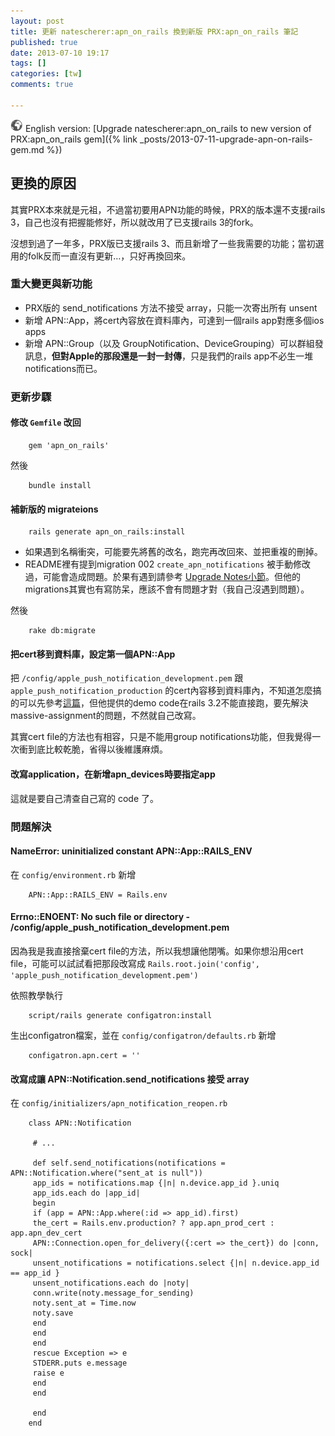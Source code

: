```yaml
---
layout: post
title: 更新 natescherer:apn_on_rails 換到新版 PRX:apn_on_rails 筆記
published: true
date: 2013-07-10 19:17
tags: []
categories: [tw]
comments: true

---
```



![](/images/world.png) English version: [Upgrade natescherer:apn_on_rails to new version of PRX:apn_on_rails gem]({% link _posts/2013-07-11-upgrade-apn-on-rails-gem.md %})


## 更換的原因


其實PRX本來就是元祖，不過當初要用APN功能的時候，PRX的版本還不支援rails 3，自己也沒有把握能修好，所以就改用了已支援rails 3的fork。

沒想到過了一年多，PRX版已支援rails 3、而且新增了一些我需要的功能；當初選用的folk反而一直沒有更新…，只好再換回來。


### 重大變更與新功能



* PRX版的 send_notifications 方法不接受 array，只能一次寄出所有 unsent
* 新增 APN::App，將cert內容放在資料庫內，可達到一個rails app對應多個ios apps
* 新增 APN::Group（以及 GroupNotification、DeviceGrouping）可以群組發訊息，**但對Apple的那段還是一封一封傳**，只是我們的rails app不必生一堆notifications而已。




### 更新步驟



#### 修改 `Gemfile` 改回


		gem 'apn_on_rails'

然後

		bundle install


#### 補新版的 migrateions


		rails generate apn_on_rails:install


* 如果遇到名稱衝突，可能要先將舊的改名，跑完再改回來、並把重複的刪掉。
* README裡有提到migration 002 `create_apn_notifications` 被手動修改過，可能會造成問題。於果有遇到請參考 [Upgrade Notes小節][2]。但他的migrations其實也有寫防呆，應該不會有問題才對（我自己沒遇到問題）。



然後

		rake db:migrate


#### 把cert移到資料庫，設定第一個APN::App


把 `/config/apple_push_notification_development.pem` 跟 `apple_push_notification_production` 的cert內容移到資料庫內，不知道怎麼搞的可以先參考[這篇][3]，但他提供的demo code在rails 3.2不能直接跑，要先解決massive-assignment的問題，不然就自己改寫。

其實cert file的方法也有相容，只是不能用group notifications功能，但我覺得一次衝到底比較乾脆，省得以後維護麻煩。


#### 改寫application，在新增apn_devices時要指定app


這就是要自己清查自己寫的 code 了。


### 問題解決



#### NameError: uninitialized constant APN::App::RAILS_ENV


在 `config/environment.rb` 新增

		APN::App::RAILS_ENV = Rails.env


#### Errno::ENOENT: No such file or directory - /config/apple_push_notification_development.pem


因為我是我直接捨棄cert file的方法，所以我想讓他閉嘴。如果你想沿用cert file，可能可以試試看把那段改寫成 `Rails.root.join('config', 'apple_push_notification_development.pem')`

依照教學執行

		script/rails generate configatron:install

生出configatron檔案，並在 `config/configatron/defaults.rb` 新增

		configatron.apn.cert = ''


#### 改寫成讓 APN::Notification.send_notifications 接受 array


在 `config/initializers/apn_notification_reopen.rb`

		class APN::Notification

		 # ...

		 def self.send_notifications(notifications = APN::Notification.where("sent_at is null"))
		 app_ids = notifications.map {|n| n.device.app_id }.uniq
		 app_ids.each do |app_id|
		 begin
		 if (app = APN::App.where(:id => app_id).first)
		 the_cert = Rails.env.production? ? app.apn_prod_cert : app.apn_dev_cert
		 APN::Connection.open_for_delivery({:cert => the_cert}) do |conn, sock|
		 unsent_notifications = notifications.select {|n| n.device.app_id == app_id }
		 unsent_notifications.each do |noty|
		 conn.write(noty.message_for_sending)
		 noty.sent_at = Time.now
		 noty.save
		 end
		 end
		 end
		 rescue Exception => e
		 STDERR.puts e.message
		 raise e
		 end
		 end

		 end
		end


[2]: https://github.com/PRX/apn_on_rails/blob/master/README.textile#upgrade-notes
[3]: http://stackoverflow.com/questions/11533529/uninitialized-constant-apnapprails-env
